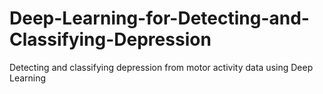 # Deep-Learning-for-Detecting-and-Classifying-Depression
Detecting and classifying depression from motor activity data using Deep Learning
